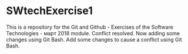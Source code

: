 # SWtechExercise1
This is a repository for the Git and Github - Exercises of the Software Technologies - март 2018 module.
Conflict resolved.
Now adding some changes using Git Bash.
Add some changes to cause a conflict using Git Bash.
